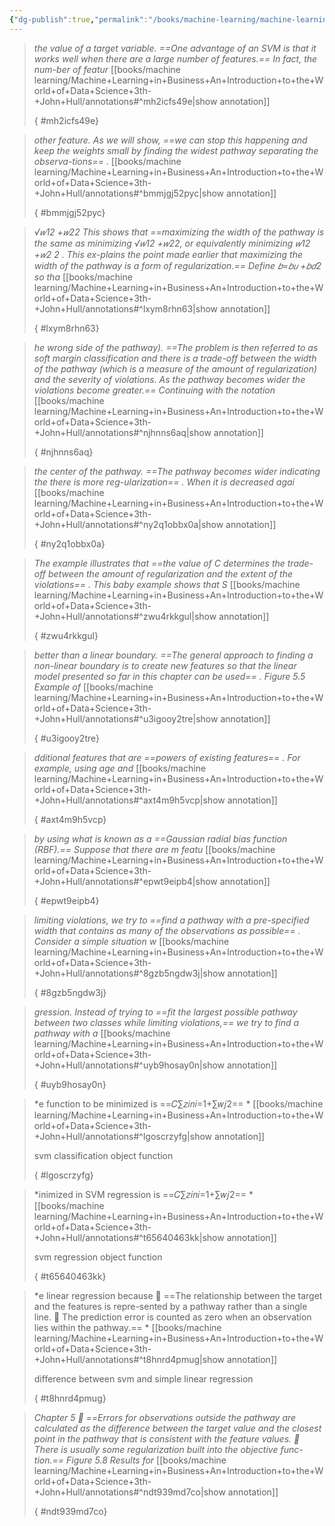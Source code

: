 ```yaml
---
{"dg-publish":true,"permalink":"/books/machine-learning/machine-learning-in-business-an-introduction-to-the-world-of-data-science-3th-john-hull/annotations/"}
---
```





>
>*the value of a target variable. ==One advantage of an SVM is that it works well when there are a large number of features.== In fact, the num-ber  of  featur*
>[[books/machine learning/Machine+Learning+in+Business+An+Introduction+to+the+World+of+Data+Science+3th-+John+Hull/annotations#^mh2icfs49e\|show annotation]]
>
>
>
>{ #mh2icfs49e}



>
>*other feature. As we will show, ==we can stop this happening and keep the weights  small  by  finding  the  widest  pathway  separating  the  observa-tions== .*
>[[books/machine learning/Machine+Learning+in+Business+An+Introduction+to+the+World+of+Data+Science+3th-+John+Hull/annotations#^bmmjgj52pyc\|show annotation]]
>
>
>
>{ #bmmjgj52pyc}



>
>*√𝑤12 +𝑤22  This  shows  that ==maximizing  the  width  of  the  pathway  is  the  same  as minimizing  √𝑤12 +𝑤22,  or  equivalently  minimizing  𝑤12 +𝑤2  2 .    This  ex-plains the point made earlier that maximizing the width of the pathway is a form of regularization.== Define  𝑏=𝑏𝑢 +𝑏𝑑2   so tha*
>[[books/machine learning/Machine+Learning+in+Business+An+Introduction+to+the+World+of+Data+Science+3th-+John+Hull/annotations#^lxym8rhn63\|show annotation]]
>
>
>
>{ #lxym8rhn63}



>
>*he wrong side of the pathway). ==The problem is then referred to as soft margin classification and there is a trade-off between the width of the pathway (which is a measure of the amount of regularization) and the severity of violations. As the pathway becomes wider the violations become greater.== Continuing  with  the  notation*
>[[books/machine learning/Machine+Learning+in+Business+An+Introduction+to+the+World+of+Data+Science+3th-+John+Hull/annotations#^njhnns6aq\|show annotation]]
>
>
>
>{ #njhnns6aq}



>
>*the  center  of  the pathway. ==The pathway becomes wider indicating the there is more reg-ularization== .  When  it  is  decreased  agai*
>[[books/machine learning/Machine+Learning+in+Business+An+Introduction+to+the+World+of+Data+Science+3th-+John+Hull/annotations#^ny2q1obbx0a\|show annotation]]
>
>
>
>{ #ny2q1obbx0a}



>
>*The  example  illustrates  that ==the  value  of  C determines the trade-off between the amount of regularization and the extent of the violations== . This baby example shows that S*
>[[books/machine learning/Machine+Learning+in+Business+An+Introduction+to+the+World+of+Data+Science+3th-+John+Hull/annotations#^zwu4rkkgul\|show annotation]]
>
>
>
>{ #zwu4rkkgul}



>
>*better than a linear boundary. ==The general approach to finding a non-linear  boundary  is  to  create  new  features  so  that  the  linear  model presented so far in this chapter can be used== .   Figure  5.5      Example  of*
>[[books/machine learning/Machine+Learning+in+Business+An+Introduction+to+the+World+of+Data+Science+3th-+John+Hull/annotations#^u3igooy2tre\|show annotation]]
>
>
>
>{ #u3igooy2tre}




>
>*dditional  features  that  are ==powers  of  existing  features== .  For  example, using  age  and*
>[[books/machine learning/Machine+Learning+in+Business+An+Introduction+to+the+World+of+Data+Science+3th-+John+Hull/annotations#^axt4m9h5vcp\|show annotation]]
>
>
>
>{ #axt4m9h5vcp}



>
>*by using what  is  known  as  a ==Gaussian  radial  bias  function  (RBF).== Suppose  that there are m featu*
>[[books/machine learning/Machine+Learning+in+Business+An+Introduction+to+the+World+of+Data+Science+3th-+John+Hull/annotations#^epwt9eipb4\|show annotation]]
>
>
>
>{ #epwt9eipb4}



>
>*limiting violations, we try to ==find a pathway with a pre-specified width that contains as many of the observations as possible== .  Consider a simple situation w*
>[[books/machine learning/Machine+Learning+in+Business+An+Introduction+to+the+World+of+Data+Science+3th-+John+Hull/annotations#^8gzb5ngdw3j\|show annotation]]
>
>
>
>{ #8gzb5ngdw3j}



>
>*gression.  Instead of trying to ==fit  the largest possible pathway between two classes while limiting violations,== we try to find a pathway with a*
>[[books/machine learning/Machine+Learning+in+Business+An+Introduction+to+the+World+of+Data+Science+3th-+John+Hull/annotations#^uyb9hosay0n\|show annotation]]
>
>
>
>{ #uyb9hosay0n}



>
>*e function to be minimized is ==𝐶∑𝑧𝑖𝑛𝑖=1+∑𝑤𝑗2== *
>[[books/machine learning/Machine+Learning+in+Business+An+Introduction+to+the+World+of+Data+Science+3th-+John+Hull/annotations#^lgoscrzyfg\|show annotation]]
>
>svm classification object function
>
>{ #lgoscrzyfg}



>
>*inimized in SVM regression is ==𝐶∑𝑧𝑖𝑛𝑖=1+∑𝑤𝑗2== *
>[[books/machine learning/Machine+Learning+in+Business+An+Introduction+to+the+World+of+Data+Science+3th-+John+Hull/annotations#^t65640463kk\|show annotation]]
>
>svm regression object function
>
>{ #t65640463kk}



>
>*e  linear regression because   ==The  relationship  between  the  target  and  the  features  is  repre-sented by a pathway rather than a single line.  The prediction error is counted as zero when  an observation lies within the pathway.== *
>[[books/machine learning/Machine+Learning+in+Business+An+Introduction+to+the+World+of+Data+Science+3th-+John+Hull/annotations#^t8hnrd4pmug\|show annotation]]
>
>difference between svm and simple linear regression
>
>
>{ #t8hnrd4pmug}



>
>*Chapter 5     ==Errors for observations outside the pathway are calculated as the difference  between  the  target  value  and  the  closest  point  in  the pathway that is consistent with the feature values.  There is usually some regularization built into the objective func-tion.== Figure  5.8      Results  for*
>[[books/machine learning/Machine+Learning+in+Business+An+Introduction+to+the+World+of+Data+Science+3th-+John+Hull/annotations#^ndt939md7co\|show annotation]]
>
>
>
>{ #ndt939md7co}

